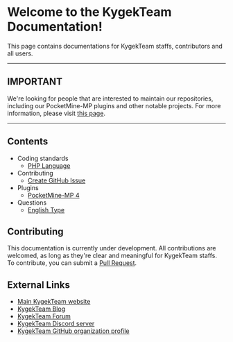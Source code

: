 # Welcome to the KygekTeam Documentation!

This page contains documentations for KygekTeam staffs, contributors and all users.

---

## IMPORTANT

We're looking for people that are interested to maintain our repositories, including our PocketMine-MP plugins and other notable projects. For more information, please visit [this page](https://kygek.team/lookingfornewmaintainer).

---

## Contents

- Coding standards
  - [PHP Language](/coding-standards/php.md)
- Contributing
  - [Create GitHub Issue](/contributing/create-github-issue.md)
- Plugins
  - [PocketMine-MP 4](/plugins/pocketmine-mp-4.md)
- Questions
  - [English Type](/questions/english-type.md)

## Contributing

This documentation is currently under development. All contributions are welcomed, as long as they're clear and meaningful for KygekTeam staffs. To contribute, you can submit a [Pull Request](https://github.com/KygekTeam/docs/pulls).

## External Links

- [Main KygekTeam website](https://kygek.team)
- [KygekTeam Blog](https://blog.kygek.team)
- [KygekTeam Forum](https://forum.kygek.team)
- [KygekTeam Discord server](https://discord.gg/CXtqUZv)
- [KygekTeam GitHub organization profile](https://github.com/KygekTeam)
